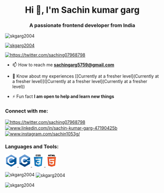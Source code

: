 <h1 align="center">Hi 👋, I'm Sachin kumar garg</h1>
<h3 align="center">A passionate frontend developer from India</h3>

<p align="left"> <img src="https://komarev.com/ghpvc/?username=skgarg2004&label=Profile%20views&color=0e75b6&style=flat" alt="skgarg2004" /> </p>

<p align="left"> <a href="https://github.com/ryo-ma/github-profile-trophy"><img src="https://github-profile-trophy.vercel.app/?username=skgarg2004" alt="skgarg2004" /></a> </p>

<p align="left"> <a href="https://twitter.com/https://twitter.com/saching07968798" target="blank"><img src="https://img.shields.io/twitter/follow/https://twitter.com/saching07968798?logo=twitter&style=for-the-badge" alt="https://twitter.com/saching07968798" /></a> </p>

- 📫 How to reach me **sachingarg5759@gmail.com**

- 📄 Know about my experiences [[Currently at a fresher level](Currently at a fresher level)]([Currently at a fresher level](Currently at a fresher level))

- ⚡ Fun fact **I am open to help and learn new things**

<h3 align="left">Connect with me:</h3>
<p align="left">
<a href="https://twitter.com/https://twitter.com/saching07968798" target="blank"><img align="center" src="https://raw.githubusercontent.com/rahuldkjain/github-profile-readme-generator/master/src/images/icons/Social/twitter.svg" alt="https://twitter.com/saching07968798" height="30" width="40" /></a>
<a href="https://linkedin.com/in/www.linkedin.com/in/sachin-kumar-garg-47190425b" target="blank"><img align="center" src="https://raw.githubusercontent.com/rahuldkjain/github-profile-readme-generator/master/src/images/icons/Social/linked-in-alt.svg" alt="www.linkedin.com/in/sachin-kumar-garg-47190425b" height="30" width="40" /></a>
<a href="https://instagram.com/www.instagram.com/sachin1053g/" target="blank"><img align="center" src="https://raw.githubusercontent.com/rahuldkjain/github-profile-readme-generator/master/src/images/icons/Social/instagram.svg" alt="www.instagram.com/sachin1053g/" height="30" width="40" /></a>
</p>

<h3 align="left">Languages and Tools:</h3>
<p align="left"> <a href="https://www.cprogramming.com/" target="_blank" rel="noreferrer"> <img src="https://raw.githubusercontent.com/devicons/devicon/master/icons/c/c-original.svg" alt="c" width="40" height="40"/> </a> <a href="https://www.w3schools.com/cpp/" target="_blank" rel="noreferrer"> <img src="https://raw.githubusercontent.com/devicons/devicon/master/icons/cplusplus/cplusplus-original.svg" alt="cplusplus" width="40" height="40"/> </a> <a href="https://www.w3schools.com/css/" target="_blank" rel="noreferrer"> <img src="https://raw.githubusercontent.com/devicons/devicon/master/icons/css3/css3-original-wordmark.svg" alt="css3" width="40" height="40"/> </a> <a href="https://www.w3.org/html/" target="_blank" rel="noreferrer"> <img src="https://raw.githubusercontent.com/devicons/devicon/master/icons/html5/html5-original-wordmark.svg" alt="html5" width="40" height="40"/> </a> </p>

<p><img align="left" src="https://github-readme-stats.vercel.app/api/top-langs?username=skgarg2004&show_icons=true&locale=en&layout=compact" alt="skgarg2004" /></p>

<p>&nbsp;<img align="center" src="https://github-readme-stats.vercel.app/api?username=skgarg2004&show_icons=true&locale=en" alt="skgarg2004" /></p>

<p><img align="center" src="https://github-readme-streak-stats.herokuapp.com/?user=skgarg2004&" alt="skgarg2004" /></p>
